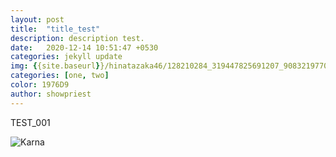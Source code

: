 ```yaml
---
layout: post
title:  "title_test"
description: description test. 
date:   2020-12-14 10:51:47 +0530
categories: jekyll update
img: {{site.baseurl}}/hinatazaka46/128210284_319447825691207_9083219770363429626_n_4.gif
categories: [one, two]
color: 1976D9
author: showpriest
---
```


TEST_001

![Karna]({{site.baseurl}}/hinatazaka46/128210284_319447825691207_9083219770363429626_n_4.gif)

